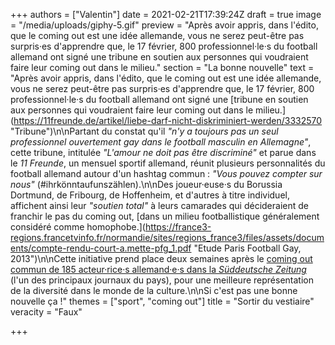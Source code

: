 +++
authors = ["Valentin"]
date = 2021-02-21T17:39:24Z
draft = true
image = "/media/uploads/giphy-5.gif"
preview = "Après avoir appris, dans l'édito, que le coming out est une idée allemande, vous ne serez peut-être pas surpris·es d'apprendre que, le 17 février, 800 professionnel·le·s du football allemand ont signé une tribune en soutien aux personnes qui voudraient faire leur coming out dans le milieu."
section = "La bonne nouvelle"
text = "Après avoir appris, dans l'édito, que le coming out est une idée allemande, vous ne serez peut-être pas surpris·es d'apprendre que, le 17 février, 800 professionnel·le·s du football allemand ont signé une [tribune en soutien aux personnes qui voudraient faire leur coming out dans le milieu.](https://11freunde.de/artikel/liebe-darf-nicht-diskriminiert-werden/3332570  \"Tribune\")\n\nPartant du constat qu'il _\"n'y a toujours pas un seul professionnel ouvertement gay dans le football masculin en Allemagne\"_, cette tribune, intitulée _\"L'amour ne doit pas être discriminé\"_ et parue dans le _11 Freunde_, un mensuel sportif allemand, réunit plusieurs personnalités du football allemand autour d'un hashtag commun : _\"Vous pouvez compter sur nous\"_ (#ihrkönntaufunszählen).\n\nDes joueur·euse·s du Borussia Dortmund, de Fribourg, de Hoffenheim, et d'autres à titre individuel, affichent ainsi leur _\"soutien total\"_ à leurs camarades qui décideraient de franchir le pas du coming out, [dans un milieu footballistique généralement considéré comme homophobe.](https://france3-regions.francetvinfo.fr/normandie/sites/regions_france3/files/assets/documents/compte-rendu-court-a.mette-pfg_1.pdf  \"Etude Paris Football Gay, 2013\")\n\nCette initiative prend place deux semaines après le [coming out commun de 185 acteur·rice·s allemand·e·s dans la _Süddeutsche Zeitung_](https://sz-magazin.sueddeutsche.de/kunst/schauspielerinnen-schauspieler-coming-out-89811?reduced=true) (l'un des principaux journaux du pays), pour une meilleure représentation de la diversité dans le monde de la culture.\n\nSi c'est pas une bonne nouvelle ça !"
themes = ["sport", "coming out"]
title = "Sortir du vestiaire"
veracity = "Faux"

+++
